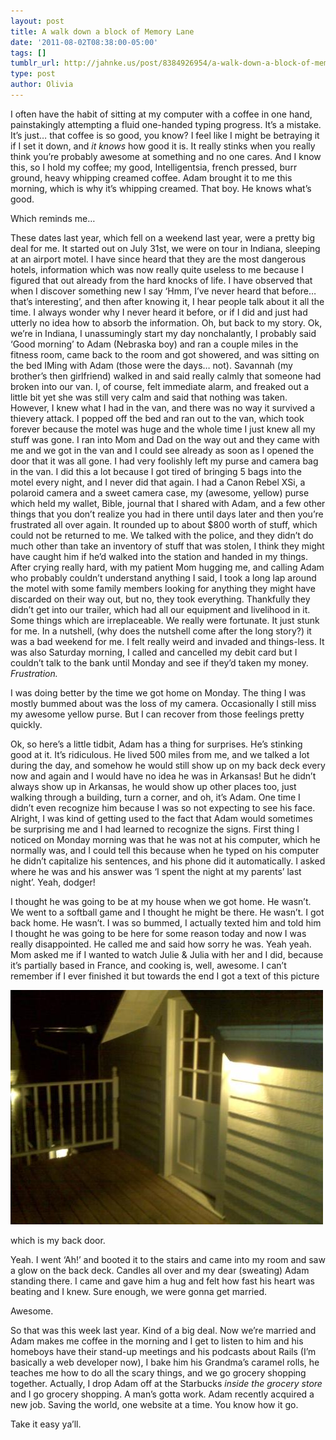 ```yaml
---
layout: post
title: A walk down a block of Memory Lane
date: '2011-08-02T08:38:00-05:00'
tags: []
tumblr_url: http://jahnke.us/post/8384926954/a-walk-down-a-block-of-memory-lane
type: post
author: Olivia
---
```


I often have the habit of sitting at my computer with a coffee in one hand, painstakingly attempting a fluid one-handed typing progress. It’s a mistake. It’s just… that coffee is so good, you know? I feel like I might be betraying it if I set it down, and *it knows* how good it is. It really stinks when you really think you’re probably awesome at something and no one cares. And I know this, so I hold my coffee; my good, Intelligentsia, french pressed, burr ground, heavy whipping creamed coffee. Adam brought it to me this morning, which is why it’s whipping creamed. That boy. He knows what’s good.

Which reminds me…

These dates last year, which fell on a weekend last year, were a pretty big deal for me. It started out on July 31st, we were on tour in Indiana, sleeping at an airport motel. I have since heard that they are the most dangerous hotels, information which was now really quite useless to me because I figured that out already from the hard knocks of life. I have observed that when I discover something new I say ‘Hmm, I’ve never heard that before… that’s interesting’, and then after knowing it, I hear people talk about it all the time. I always wonder why I never heard it before, or if I did and just had utterly no idea how to absorb the information. Oh, but back to my story. Ok, we’re in Indiana, I unassumingly start my day nonchalantly, I probably said ‘Good morning’ to Adam (Nebraska boy) and ran a couple miles in the fitness room, came back to the room and got showered, and was sitting on the bed IMing with Adam (those were the days… not). Savannah (my brother’s then girlfriend) walked in and said really calmly that someone had broken into our van. I, of course, felt immediate alarm, and freaked out a little bit yet she was still very calm and said that nothing was taken. However, I knew what I had in the van, and there was no way it survived a thievery attack. I popped off the bed and ran out to the van, which took forever because the motel was huge and the whole time I just knew all my stuff was gone. I ran into Mom and Dad on the way out and they came with me and we got in the van and I could see already as soon as I opened the door that it was all gone. I had very foolishly left my purse and camera bag in the van. I did this a lot because I got tired of bringing 5 bags into the motel every night, and I never did that again. I had a Canon Rebel XSi, a polaroid camera and a sweet camera case, my (awesome, yellow) purse which held my wallet, Bible, journal that I shared with Adam, and a few other things that you don’t realize you had in there until days later and then you’re frustrated all over again. It rounded up to about $800 worth of stuff, which could not be returned to me. We talked with the police, and they didn’t do much other than take an inventory of stuff that was stolen, I think they might have caught him if he’d walked into the station and handed in my things. After crying really hard, with my patient Mom hugging me, and calling Adam who probably couldn’t understand anything I said, I took a long lap around the motel with some family members looking for anything they might have discarded on their way out, but no, they took everything. Thankfully they didn’t get into our trailer, which had all our equipment and livelihood in it. Some things which are irreplaceable. We really were fortunate. It just stunk for me. In a nutshell, (why does the nutshell come after the long story?) it was a bad weekend for me. I felt really weird and invaded and things-less. It was also Saturday morning, I called and cancelled my debit card but I couldn’t talk to the bank until Monday and see if they’d taken my money. *Frustration.* 

I was doing better by the time we got home on Monday. The thing I was mostly bummed about was the loss of my camera. Occasionally I still miss my awesome yellow purse. But I can recover from those feelings pretty quickly.

Ok, so here’s a little tidbit, Adam has a thing for surprises. He’s stinking good at it. It’s ridiculous. He lived 500 miles from me, and we talked a lot during the day, and somehow he would still show up on my back deck every now and again and I would have no idea he was in Arkansas! But he didn’t always show up in Arkansas, he would show up other places too, just walking through a building, turn a corner, and oh, it’s Adam. One time I didn’t even recognize him because I was so not expecting to see his face. Alright, I was kind of getting used to the fact that Adam would sometimes be surprising me and I had learned to recognize the signs. First thing I noticed on Monday morning was that he was not at his computer, which he normally was, and I could tell this because when he typed on his computer he didn’t capitalize his sentences, and his phone did it automatically. I asked where he was and his answer was ‘I spent the night at my parents’ last night’. Yeah, dodger! 

I thought he was going to be at my house when we got home. He wasn’t. We went to a softball game and I thought he might be there. He wasn’t. I got back home. He wasn’t. I was so bummed, I actually texted him and told him I thought he was going to be here for some reason today and now I was really disappointed. He called me and said how sorry he was. Yeah yeah. Mom asked me if I wanted to watch Julie & Julia with her and I did, because it’s partially based in France, and cooking is, well, awesome. I can’t remember if I ever finished it but towards the end I got a text of this picture 

![](/media/tumblr_lpb1c5TN501qfd5w2.jpg)

which is my back door.

Yeah. I went ‘Ah!’ and booted it to the stairs and came into my room and saw a glow on the back deck. Candles all over and my dear (sweating) Adam standing there. I came and gave him a hug and felt how fast his heart was beating and I knew. Sure enough, we were gonna get married. 

Awesome. 

So that was this week last year. Kind of a big deal. Now we’re married and Adam makes me coffee in the morning and I get to listen to him and his homeboys have their stand-up meetings and his podcasts about Rails (I’m basically a web developer now), I bake him his Grandma’s caramel rolls, he teaches me how to do all the scary things, and we go grocery shopping together. Actually, I drop Adam off at the Starbucks *inside the grocery store* and I go grocery shopping. A man’s gotta work. Adam recently acquired a new job. Saving the world, one website at a time. You know how it go. 

Take it easy ya’ll. 
